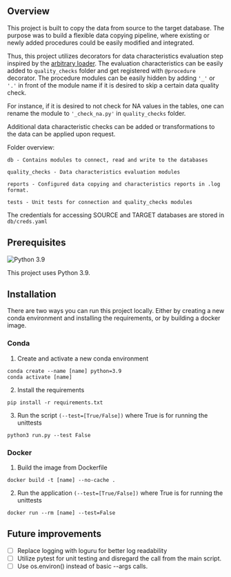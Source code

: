 ## Overview
This project is built to copy the data from source to the target database. The purpose was to build a flexible data copying pipeline, where existing or newly added procedures could be easily modified and integrated.

Thus, this project utilizes decorators for data characteristics evaluation step inspired by the [arbitrary loader](https://github.com/MarkTheF4rth/Playground/tree/main/arbitraryloader).
The evaluation characteristics can be easily added to `quality_checks` folder and get registered with `@procedure` decorator.
The procedure modules can be easily hidden by adding ```'_'``` or ```'.'``` in front of the module name if it is desired to skip a certain data quality check.

For instance, if it is desired to not check for NA values in the tables, one can rename the module to ```'_check_na.py'``` in ```quality_checks``` folder.

Additional data characteristic checks can be added or transformations to the data can be applied upon request.

Folder overview:
```angular2html
db - Contains modules to connect, read and write to the databases

quality_checks - Data characteristics evaluation modules

reports - Configured data copying and characteristics reports in .log format.

tests - Unit tests for connection and quality_checks modules
```
The credentials for accessing SOURCE and TARGET databases are stored in ```db/creds.yaml```

## Prerequisites
![Python 3.9](https://img.shields.io/badge/Python-3.9-blue)

This project uses Python 3.9.
## Installation
There are two ways you can run this project locally. Either by creating a new conda environment and installing the requirements, or by building a docker image.
### Conda
1. Create and activate a new conda environment
```angular2html
conda create --name [name] python=3.9
conda activate [name]
```
2. Install the requirements
```angular2html
pip install -r requirements.txt
```
3. Run the script `(--test=[True/False])` where True is for running the unittests
```angular2html
python3 run.py --test False
```
### Docker
1. Build the image from Dockerfile
```angular2html
docker build -t [name] --no-cache .
```
2. Run the application `(--test=[True/False])` where True is for running the unittests
```angular2html
docker run --rm [name] --test=False
```

## Future improvements
- [ ] Replace logging with loguru for better log readability
- [ ] Utilize pytest for unit testing and disregard the call from the main script.
- [ ] Use os.environ() instead of basic --args calls.
